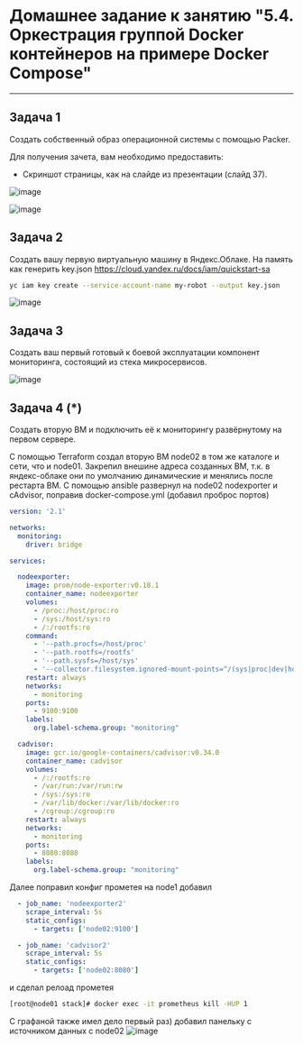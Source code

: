 # Домашнее задание к занятию "5.4. Оркестрация группой Docker контейнеров на примере Docker Compose"


---

## Задача 1

Создать собственный образ операционной системы с помощью Packer.

Для получения зачета, вам необходимо предоставить:
- Скриншот страницы, как на слайде из презентации (слайд 37).

![image](https://user-images.githubusercontent.com/93118042/152298753-155ad5b6-ab20-4533-9054-76c3e0c53d0d.png)

![image](https://user-images.githubusercontent.com/93118042/152298969-a88c1adf-c098-4ae9-9faa-bc42204edd33.png)


## Задача 2

Создать вашу первую виртуальную машину в Яндекс.Облаке.
На память как генерить key.json https://cloud.yandex.ru/docs/iam/quickstart-sa
```bash
yc iam key create --service-account-name my-robot --output key.json
```

![image](https://user-images.githubusercontent.com/93118042/152302495-a6eb8771-94b6-4ee5-b072-d7afa0c4acba.png)



## Задача 3

Создать ваш первый готовый к боевой эксплуатации компонент мониторинга, состоящий из стека микросервисов.

![image](https://user-images.githubusercontent.com/93118042/152304947-737ef08b-d40d-4c7d-a461-0dcbb5c2300f.png)


## Задача 4 (*)

Создать вторую ВМ и подключить её к мониторингу развёрнутому на первом сервере.

С помощью Terraform создал вторую ВМ node02 в том же каталоге и сети, что и node01.
Закрепил внешине адреса созданных ВМ, т.к. в яндекс-облаке они по умолчанию динамические и менялись после рестарта ВМ.
С помощью ansible развернул на node02 nodexporter и cAdvisor, поправив docker-compose.yml (добавил проброс портов)
```yaml
version: '2.1'

networks:
  monitoring:
    driver: bridge

services:

  nodeexporter:
    image: prom/node-exporter:v0.18.1
    container_name: nodeexporter
    volumes:
      - /proc:/host/proc:ro
      - /sys:/host/sys:ro
      - /:/rootfs:ro
    command:
      - '--path.procfs=/host/proc'
      - '--path.rootfs=/rootfs'
      - '--path.sysfs=/host/sys'
      - '--collector.filesystem.ignored-mount-points=^/(sys|proc|dev|host|etc)($$|/)'
    restart: always
    networks:
      - monitoring
    ports:
      - 9100:9100
    labels:
      org.label-schema.group: "monitoring"

  cadvisor:
    image: gcr.io/google-containers/cadvisor:v0.34.0
    container_name: cadvisor
    volumes:
      - /:/rootfs:ro
      - /var/run:/var/run:rw
      - /sys:/sys:ro
      - /var/lib/docker:/var/lib/docker:ro
      - /cgroup:/cgroup:ro
    restart: always
    networks:
      - monitoring
    ports:
      - 8080:8080
    labels:
      org.label-schema.group: "monitoring"
```
Далее поправил конфиг прометея на node1 добавил

```yaml
  - job_name: 'nodeexporter2'
    scrape_interval: 5s
    static_configs:
      - targets: ['node02:9100']

  - job_name: 'cadvisor2'
    scrape_interval: 5s
    static_configs:
      - targets: ['node02:8080']
```
и сделал релоад прометея
```bash
[root@node01 stack]# docker exec -it prometheus kill -HUP 1
```
С графаной также имел дело первый раз) добавил панельку с источником данных с node02
![image](https://user-images.githubusercontent.com/93118042/152520208-ce9828d5-744b-4dbe-a421-fdca4dcd6d4c.png)



